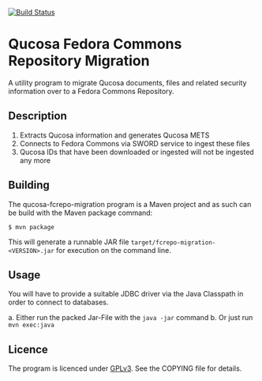 [![Build Status](https://travis-ci.org/qucosa/qucosa-fcrepo-migration.png)](https://travis-ci.org/slub/qucosa-fcrepo-migration)

# Qucosa Fedora Commons Repository Migration

A utility program to migrate Qucosa documents, files and related security information over to a Fedora Commons Repository.

## Description

1. Extracts Qucosa information and generates Qucosa METS
2. Connects to Fedora Commons via SWORD service to ingest these files
3. Qucosa IDs that have been downloaded or ingested will not be ingested any more

## Building

The qucosa-fcrepo-migration program is a Maven project and as such can be build with the Maven package command:
```
$ mvn package
```

This will generate a runnable JAR file `target/fcrepo-migration-<VERSION>.jar` for execution on the command line.

## Usage

You will have to provide a suitable JDBC driver via the Java Classpath in order to connect to databases.

a. Either run the packed Jar-File with the `java -jar` command
b. Or just run `mvn exec:java`

## Licence

The program is licenced under [GPLv3](http://www.gnu.org/licenses/gpl.html). See the COPYING file for details.

